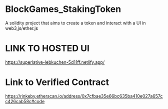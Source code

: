 # BlockGames_StakingToken
A solidity project that aims to create a token and interact with a UI in web3,js/ether.js


# LINK TO HOSTED UI
https://superlative-lebkuchen-5d11ff.netlify.app/

# Link to Verified Contract 
https://rinkeby.etherscan.io/address/0x7cfbae35e66bc635ba410e027a657cc426cab58c#code
